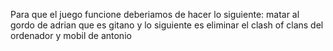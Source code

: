 Para que el juego funcione deberiamos de hacer lo siguiente: matar al gordo de adrian que es gitano y lo siguiente es eliminar el clash of clans del ordenador y mobil de antonio
